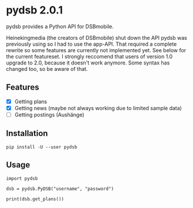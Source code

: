 # pydsb 2.0.1
pydsb provides a Python API for DSBmobile.

Heinekingmedia (the creators of DSBmobile) shut down the API pydsb was previously using so I had to use the app-API. That required a complete rewrite so some features are currently not implemented yet. See below for the current featureset.
I strongly reccomend that users of version 1.0 upgrade to 2.0, because it doesn't work anymore. Some syntax has changed too, so be aware of that.

## Features

- [x] Getting plans
- [x] Getting news (maybe not always working due to limited sample data)
- [ ] Getting postings (Aushänge)

## Installation

    pip install -U --user pydsb

## Usage

    import pydsb
    
    dsb = pydsb.PyDSB("username", "password")
    
    print(dsb.get_plans())
